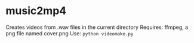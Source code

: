 # music2mp4
Creates videos from .wav files in the current directory
Requires: ffmpeg, a png file named cover.png
Use: `python videomake.py`
